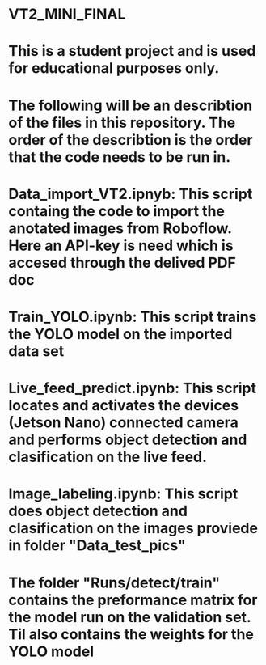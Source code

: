 # VT2_MINI_FINAL
# This is a student project and is used for educational purposes only. 


# The following will be an describtion of the files in this repository. The order of the describtion is the order that the code needs to be run in. 
# Data_import_VT2.ipnyb: This script containg the code to import the anotated images from Roboflow. Here an API-key is need which is accesed through the delived PDF doc 
# Train_YOLO.ipynb: This script trains the YOLO model on the imported data set 
# Live_feed_predict.ipynb: This script locates and activates the devices (Jetson Nano) connected camera and performs object detection and clasification on the live feed.
# Image_labeling.ipynb: This script does object detection and clasification on the images proviede in folder "Data_test_pics" 
# The folder "Runs/detect/train" contains the preformance matrix for the model run on the validation set. Til also contains the weights for the YOLO model

